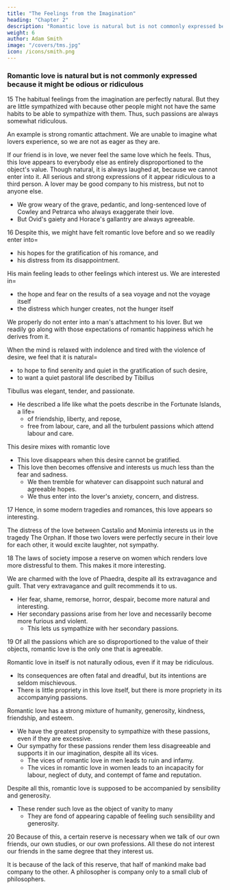 ```yaml
---
title: "The Feelings from the Imagination"
heading: "Chapter 2"
description: "Romantic love is natural but is not commonly expressed because it might be odious or ridiculous"
weight: 6
author: Adam Smith
image: "/covers/tms.jpg"
icon: /icons/smith.png
---
```





### Romantic love is natural but is not commonly expressed because it might be odious or ridiculous

15 The habitual feelings from the imagination are perfectly natural. But they are little sympathized with because other people might not have the same habits to be able to sympathize with them. Thus, such passions are always somewhat ridiculous.

An example is strong romantic attachment. We are unable to imagine what lovers experience, so we are not as eager as they are.

<!-- If our friend has been injured, we readily sympathize with his resentment,
We grow angry with the very person with whom he is angry.
If he has received a benefit, we readily enter into his gratitude.
We have a very high sense of the merit of his benefactor.
 -->

If our friend is in love, we never feel the same love which he feels. Thus, this love appears to everybody else as entirely disproportioned to the object's value. Though natural, it is always laughed at, because we cannot enter into it. All serious and strong expressions of it appear ridiculous to a third person. A lover may be good company to his mistress, but not to anyone else. 
- We grow weary of the grave, pedantic, and long-sentenced love of Cowley and Petrarca who always exaggerate their love. 
- But Ovid's gaiety and Horace's gallantry are always agreeable.

<!-- He himself knows this.
As long as his senses are sober, he teases and ridicules his own passion.
We only care about his love in this way, because this is the only way we can see it.
 -->


16 Despite this, we might have felt romantic love before and so we readily enter into= 
- his hopes for the gratification of his romance, and
- his distress from its disappointment.

His main feeling leads to other feelings which interest us. We are interested in= 
- the hope and fear on the results of a sea voyage and not the voyage itself
- the distress which hunger creates, not the hunger itself

We properly do not enter into a man's attachment to his lover. But we readily go along with those expectations of romantic happiness which he derives from it.

When the mind is relaxed with indolence and tired with the violence of desire, we feel that it is natural= 
- to hope to find serenity and quiet in the gratification of such desire,
- to want a quiet pastoral life described by Tibillus

Tibullus was elegant, tender, and passionate.
- He described a life like what the poets describe in the Fortunate Islands, a life= 
  - of friendship, liberty, and repose,
  - free from labour, care, and all the turbulent passions which attend labour and care.

<!-- These scenes interest us most when they are painted as what is hoped, than what is actual. -->
This desire mixes with romantic love
<!--  and is perhaps the foundation of that love. -->
- This love disappears when this desire cannot be gratified.
- This love then becomes offensive and interests us much less than the fear and sadness.
  - We then tremble for whatever can disappoint such natural and agreeable hopes.
  - We thus enter into the lover's anxiety, concern, and distress.


17 Hence, in some modern tragedies and romances, this love appears so interesting.

The distress of the love between Castalio and Monimia interests us in the tragedy The Orphan. If those two lovers were perfectly secure in their love for each other, it would excite laughter, not sympathy.
<!-- It is always improper to admit this scene into a tragedy.
It is only acceptable from the concern for the dangers and difficulties which the audience foresees will come to it. -->


18 The laws of society impose a reserve on women which renders love more distressful to them. This makes it more interesting.

We are charmed with the love of Phaedra, despite all its extravagance and guilt. That very extravagance and guilt recommends it to us.
- Her fear, shame, remorse, horror, despair, become more natural and interesting.
- Her secondary passions arise from her love and necessarily become more furious and violent.
  - This lets us sympathize with her secondary passions.
 

19 Of all the passions which are so disproportioned to the value of their objects, romantic love is the only one that is agreeable.

Romantic love in itself is not naturally odious, even if it may be ridiculous.
- Its consequences are often fatal and dreadful, but its intentions are seldom mischievous.
- There is little propriety in this love itself, but there is more propriety in its accompanying passions.

Romantic love has a strong mixture of humanity, generosity, kindness, friendship, and esteem.
- We have the greatest propensity to sympathize with these passions, even if they are excessive.
- Our sympathy for these passions render them less disagreeable and supports it in our imagination, despite all its vices.
  - The vices of romantic love in men leads to ruin and infamy.
  - The vices in romantic love in women leads to an incapacity for labour, neglect of duty, and contempt of fame and reputation.

Despite all this, romantic love is supposed to be accompanied by sensibility and generosity.
- These render such love as the object of vanity to many
  - They are fond of appearing capable of feeling such sensibility and generosity.


20 Because of this, a certain reserve is necessary when we talk of our own friends, our own studies, or our own professions. All these do not interest our friends in the same degree that they interest us.

It is because of the lack of this reserve, that half of mankind make bad company to the other. A philosopher is company only to a small club of philosophers.
